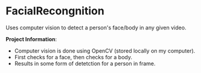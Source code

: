 # FacialRecongnition

Uses computer vision to detect a person's face/body in any given video. 

**Project Information**:
- Computer vision is done using OpenCV (stored locally on my computer).
- First checks for a face, then checks for a body. 
- Results in some form of detetction for a person in frame.
